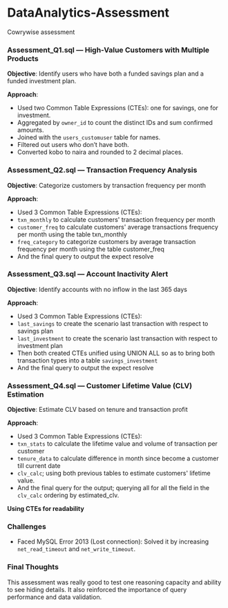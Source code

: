 # DataAnalytics-Assessment
Cowrywise assessment
### Assessment_Q1.sql — High-Value Customers with Multiple Products

**Objective**: Identify users who have both a funded savings plan and a funded investment plan.

**Approach**:
- Used two Common Table Expressions (CTEs): one for savings, one for investment.
- Aggregated by `owner_id` to count the distinct IDs and sum confirmed amounts.
- Joined with the `users_customuser` table for names.
- Filtered out users who don’t have both.
- Converted kobo to naira and rounded to 2 decimal places.

### Assessment_Q2.sql — Transaction Frequency Analysis

**Objective**: Categorize customers by transaction frequency per month

**Approach**:
- Used 3 Common Table Expressions (CTEs): 
- `txn_monthly` to calculate customers' transaction frequency per month
- `customer_freq` to calculate customers' average transactions frequency per month using the table txn_monthly
- `freq_category` to categorize customers by average transaction frequency per month using the table customer_freq
- And the final query to output the expect resolve


### Assessment_Q3.sql — Account Inactivity Alert

**Objective**: Identify accounts with no inflow in the last 365 days

**Approach**:
- Used 3 Common Table Expressions (CTEs): 
- `last_savings` to create the scenario last transaction with respect to savings plan
- `last_investment` to create the scenario last transaction with respect to investment plan
- Then both created CTEs unified using UNION ALL so as to bring both transaction types into a table `savings_investment`
- And the final query to output the expect resolve


### Assessment_Q4.sql — Customer Lifetime Value (CLV) Estimation

**Objective**: Estimate CLV based on tenure and transaction profit

**Approach**:
- Used 3 Common Table Expressions (CTEs): 
- `txn_stats` to calculate the lifetime value and volume of transaction per customer
- `tenure_data` to calculate difference in month since become a customer till current date
- `clv_calc`; using both previous tables to estimate customers' lifetime value.
- And the final query for the output; querying all for all the field in the `clv_calc` ordering by estimated_clv.


**Using CTEs for readability**

### Challenges

- Faced MySQL Error 2013 (Lost connection): Solved it by increasing `net_read_timeout` and `net_write_timeout`.


### Final Thoughts

This assessment was really good to test one reasoning capacity and ability to see hiding details. It also reinforced the importance of query performance and data validation.

